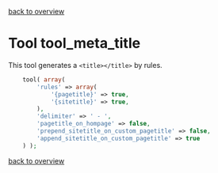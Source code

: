 [back to overview](../../README.markdown#tools)

Tool tool_meta_title
===============================

This tool generates a `<title></title>` by rules.

````php
	tool( array(
		'rules' => array(
			'{pagetitle}' => true,
			'{sitetitle}' => true,
		),
		'delimiter' => ' - ',
		'pagetitle_on_hompage' => false,
		'prepend_sitetitle_on_custom_pagetitle' => false,
		'append_sitetitle_on_custom_pagetitle' => true
	) );
````

[back to overview](../../README.markdown#tools)
